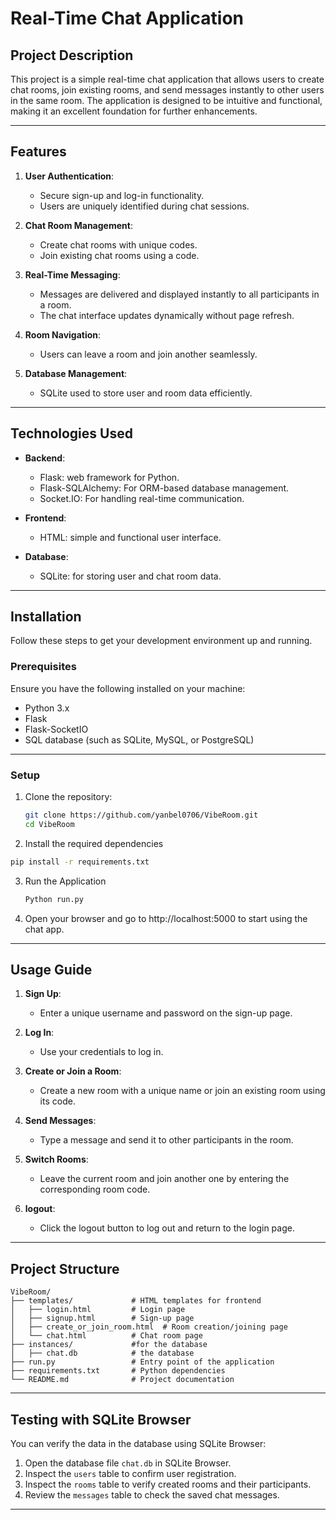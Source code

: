 # Real-Time Chat Application

## Project Description
This project is a simple real-time chat application that allows users to create chat rooms, join existing rooms, and send messages instantly to other users in the same room. The application is designed to be intuitive and functional, making it an excellent foundation for further enhancements.

---

## Features
1. **User Authentication**:
   - Secure sign-up and log-in functionality.
   - Users are uniquely identified during chat sessions.

2. **Chat Room Management**:
   - Create chat rooms with unique codes.
   - Join existing chat rooms using a code.

3. **Real-Time Messaging**:
   - Messages are delivered and displayed instantly to all participants in a room.
   - The chat interface updates dynamically without page refresh.

4. **Room Navigation**:
   - Users can leave a room and join another seamlessly.

5. **Database Management**:
   - SQLite used to store user and room data efficiently.
---

## Technologies Used
- **Backend**:
  - Flask: web framework for Python.
  - Flask-SQLAlchemy: For ORM-based database management.
  - Socket.IO: For handling real-time communication.

- **Frontend**:
  - HTML: simple and functional user interface.

- **Database**:
  - SQLite:  for storing user and chat room data.

---

## Installation

Follow these steps to get your development environment up and running.

### Prerequisites

Ensure you have the following installed on your machine:

- Python 3.x
- Flask
- Flask-SocketIO
- SQL database (such as SQLite, MySQL, or PostgreSQL)
---

### Setup

1. Clone the repository:

   ```bash
   git clone https://github.com/yanbel0706/VibeRoom.git
   cd VibeRoom
   ```
 2. Install the required dependencies
   ```bash
   pip install -r requirements.txt
   ```
3. Run the Application
   ```bash
   Python run.py
   ```
4. Open your browser and go to http://localhost:5000 to start using the chat app.
   
---

## Usage Guide
1. **Sign Up**:
   - Enter a unique username and password on the sign-up page.

2. **Log In**:
   - Use your credentials to log in.

3. **Create or Join a Room**:
   - Create a new room with a unique name or join an existing room using its code.

4. **Send Messages**:
   - Type a message and send it to other participants in the room.

5. **Switch Rooms**:
   - Leave the current room and join another one by entering the corresponding room code.

6. **logout**:
   - Click the logout button to log out and return to the login page.

---


## Project Structure
```
VibeRoom/
├── templates/             # HTML templates for frontend
│   ├── login.html         # Login page
│   ├── signup.html        # Sign-up page
│   ├── create_or_join_room.html  # Room creation/joining page
│   └── chat.html          # Chat room page
├── instances/             #for the database
│   ├── chat.db            # the database                         
├── run.py                 # Entry point of the application
├── requirements.txt       # Python dependencies
└── README.md              # Project documentation
```

---

## Testing with SQLite Browser
You can verify the data in the database using SQLite Browser:
1. Open the database file `chat.db` in SQLite Browser.
2. Inspect the `users` table to confirm user registration.
3. Inspect the `rooms` table to verify created rooms and their participants.
4. Review the `messages` table to check the saved chat messages.

---

